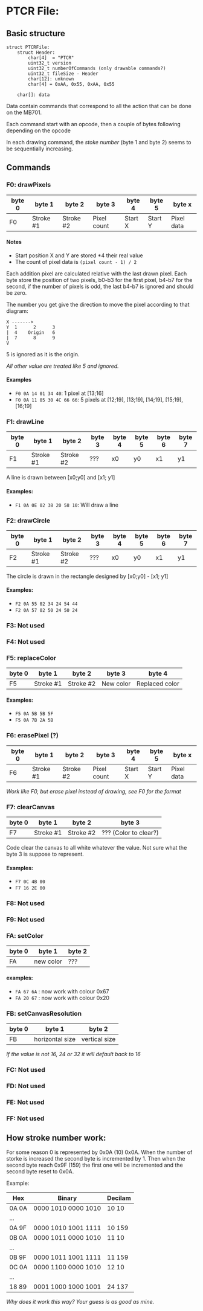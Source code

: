 PTCR File:
==========

 ## Basic structure

```
struct PTCRFile:
    struct Header:
        char[4]  = "PTCR"
        uint32_t version
        uint32_t numberOfCommands (only drawable commands?)
        uint32_t fileSize - Header
        char[12]: unknown
        char[4] = 0xAA, 0x55, 0xAA, 0x55

    char[]: data
```

Data contain commands that correspond to all the action that can be done on the MB701.

Each command start with an opcode, then a couple of bytes following depending on the opcode

In each drawing command, the _stoke number_ (byte 1 and byte 2) seems to be sequentially increasing.

 ## Commands

 ### F0: drawPixels

| byte 0 | byte 1    | byte 2    | byte 3      | byte 4  | byte 5  | byte x     |
| ------ |-----------|-----------|-------------|---------|---------|------------|
| F0     | Stroke #1 | Stroke #2 | Pixel count | Start X | Start Y | Pixel data |

 #### Notes
 - Start position X and Y are stored *4 their real value
 - The count of pixel data is `(pixel count - 1) / 2`

Each addition pixel are calculated relative with the last drawn pixel.
Each byte store the position of two pixels, b0-b3 for the first pixel, b4-b7 for the second, if the number of pixels is odd, the last b4-b7 is ignored and should be zero.

The number you get give the direction to move the pixel according to that diagram:
```
X ------->
Y  1      2      3
|  4    Origin   6
|  7      8      9
V
```
5 is ignored as it is the origin.

*All other value are treated like 5 and ignored.*

 #### Examples
 - `F0 0A 14 01 34 40`: 1 pixel at [13;16]
 - `F0 0A 11 05 30 4C 66 66`: 5 pixels at [12;19], [13;19], [14;19], [15;19], [16;19]


 ### F1: drawLine

| byte 0 | byte 1    | byte 2    | byte 3 | byte 4 | byte 5 | byte 6 | byte 7 |
|--------|-----------|-----------|--------|--------|--------|--------| ------ |
| F1     | Stroke #1 | Stroke #2 | ???    | x0     | y0     | x1     | y1     |

A line is drawn between [x0;y0] and [x1; y1]

 #### Examples:
 - `F1 0A 0E 02 38 20 58 10`: Will draw a line 


 ### F2: drawCircle

| byte 0 | byte 1    | byte 2    | byte 3 | byte 4 | byte 5 | byte 6 | byte 7 |
|--------|-----------|-----------|--------|--------|--------|--------| ------ |
| F2     | Stroke #1 | Stroke #2 | ???    | x0     | y0     | x1     | y1     |

The circle is drawn in the rectangle designed by [x0;y0] - [x1; y1]

 #### Examples:
 - `F2 0A 55 02 34 24 54 44`
 - `F2 0A 57 02 50 24 50 24`


 ### F3: Not used
 ### F4: Not used


 ### F5: replaceColor
| byte 0 | byte 1    | byte 2    | byte 3    | byte 4         |
|--------|-----------|-----------|-----------|----------------|
| F5     | Stroke #1 | Stroke #2 | New color | Replaced color |

 #### Examples:
 - `F5 0A 5B 5B 5F`
 - `F5 0A 7B 2A 5B`


 ### F6: erasePixel (?)

| byte 0 | byte 1    | byte 2    | byte 3      | byte 4  | byte 5  | byte x     |
|--------|-----------|-----------|-------------|---------|---------|------------|
| F6     | Stroke #1 | Stroke #2 | Pixel count | Start X | Start Y | Pixel data |

*Work like F0, but erase pixel instead of drawing, see F0 for the format*


 ### F7: clearCanvas

| byte 0 | byte 1    | byte 2    | byte 3                 |
|--------|-----------|-----------|------------------------|
| F7     | Stroke #1 | Stroke #2 | ??? (Color to clear?)  |

Code clear the canvas to all white whatever the value. Not sure what the byte 3 is suppose to represent.

 #### Examples:
 - `F7 0C 4B 00`
 - `F7 16 2E 00`


 ### F8: Not used
 ### F9: Not used


 ### FA: setColor
| byte 0 | byte 1    | byte 2 |
|--------|-----------|--------|
| FA     | new color | ???    |

 #### examples:
 - `FA 67 6A` : now work with colour 0x67
 - `FA 20 67` : now work with colour 0x20


 ### FB: setCanvasResolution
| byte 0 | byte 1          | byte 2        |
|--------|-----------------|---------------|
| FB     | horizontal size | vertical size |

_If the value is not 16, 24 or 32 it will default back to 16_


 ### FC: Not used
 ### FD: Not used
 ### FE: Not used
 ### FF: Not used


## How stroke number work:

For some reason 0 is represented by 0x0A (10) 0x0A. 
When the number of storke is increased the second byte is incremented by 1. 
Then when the second byte reach 0x9F (159) the first one will be incremented and the
second byte reset to 0x0A.


Example:


| Hex   | Binary              | Decilam |
|-------|---------------------|---------|
| 0A 0A | 0000 1010 0000 1010 | 10  10  |
| ...   |                     |         |
| 0A 9F | 0000 1010 1001 1111 | 10  159 |
| 0B 0A | 0000 1011 0000 1010 | 11  10  |
| ...   |                     |         |
| 0B 9F | 0000 1011 1001 1111 | 11  159 |
| 0C 0A | 0000 1100 0000 1010 | 12  10  |
| ...   |                     |         |
| 18 89 | 0001 1000 1000 1001 | 24  137 |

_Why does it work this way? Your guess is as good as mine._